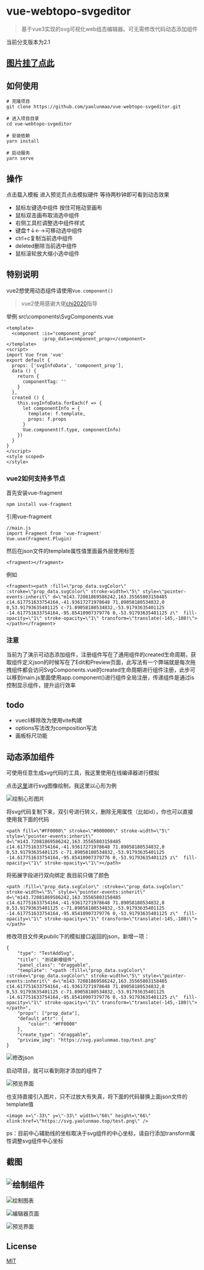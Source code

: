 # vue-webtopo-svgeditor

> 基于vue3实现的svg可视化web组态编辑器。可无需修改代码动态添加组件

当前分支版本为2.1


## [图片挂了点此](https://www.cnblogs.com/Hero-/p/14784744.html)


## 如何使用

```
# 克隆项目
git clone https://github.com/yaolunmao/vue-webtopo-svgeditor.git

# 进入项目目录
cd vue-webtopo-svgeditor

# 安装依赖
yarn install

# 启动服务
yarn serve

```

## 操作

点击载入模板  进入预览页点击模拟硬件 等待两秒钟即可看到动态效果

- 鼠标左键选中组件 按住可拖动至画布
- 鼠标双击画布取消选中组件
- 右侧工具栏调整选中组件样式
- 键盘↑↓←→可移动选中组件
- ctrl+c复制当前选中组件
- deleted删除当前选中组件
- 鼠标滚轮放大缩小选中组件

## 特别说明

vue2想使用动态组件请使用`Vue.component()`

> vue2使用感谢大佬[chj2020](https://github.com/chj2020)指导

举例 src\components\SvgComponents.vue

```vue
<template>
  <component :is="component_prop"
             :prop_data=component_prop></component>
</template>
<script>
import Vue from 'vue'
export default {
  props: ['svgInfoData', 'component_prop'],
  data () {
    return {
      componentTag: ''
    }
  },
  created () {
    this.svgInfoData.forEach(f => {
      let componentInfo = {
        template: f.template,
        props: f.props
      }
      Vue.component(f.type, componentInfo)
    })
  }
}
</script>
<style scoped>
</style>

```

### vue2如何支持多节点

首先安装vue-fragment

```vue
npm install vue-fragment
```

引用vue-fragment

```vue
//main.js
import Fragment from 'vue-fragment'
Vue.use(Fragment.Plugin)
```

然后在json文件的template属性值里面最外层使用标签

```vue
<fragment></fragment>
```

例如

```vue
<fragment><path :fill=\"prop_data.svgColor\" :stroke=\"prop_data.svgColor\" stroke-width=\"5\" style=\"pointer-events:inherit\" d=\"m143.72081869586242,163.35565803158485 c14.617751633754164,-41.93617271978648 71.89058180534832,0 0,53.91793635401125 c-71.89058180534832,-53.91793635401125 -14.617751633754164,-95.85410907379776 0,-53.91793635401125 z\"  fill-opacity=\"1\" stroke-opacity=\"1\" transform=\"translate(-145,-180)\"></path></fragment>
```



### 注意

当前为了演示可动态添加组件，注册组件写在了通用组件的created生命周期，获取组件定义json的时候写在了Edit和Preview页面，此写法有一个弊端就是每次拖拽组件都会访问SvgComponents.vue的created生命周期进行组件注册，此步可以移到main.js里面使用app.component()进行组件全局注册，传递组件是通过is控制显示组件，提升运行效率

## todo

- vuecli移除改为使用vite构建
- options写法改为composition写法
- 画板标尺功能

## 动态添加组件

可使用任意生成svg代码的工具，我这里使用在线编译器进行模拟

点击[这里](http://svgedit.yaolm.top/)进行svg图像绘制，我这里以心形为例

![绘制心形图片](https://images.cnblogs.com/cnblogs_com/Hero-/1976969/o_2105190646421.png)

将svg代码复制下来，双引号进行转义，删除无用属性（比如id），你也可以直接使用我下面的代码

```
<path fill=\"#FF0000\" stroke=\"#000000\" stroke-width=\"5\" style=\"pointer-events:inherit\" d=\"m143.72081869586242,163.35565803158485 c14.617751633754164,-41.93617271978648 71.89058180534832,0 0,53.91793635401125 c-71.89058180534832,-53.91793635401125 -14.617751633754164,-95.85410907379776 0,-53.91793635401125 z\"  fill-opacity=\"1\" stroke-opacity=\"1\"></path>
```

将拓展字段进行双向绑定 我目前只做了颜色

```
<path :fill=\"prop_data.svgColor\" :stroke=\"prop_data.svgColor\" stroke-width=\"5\" style=\"pointer-events:inherit\" d=\"m143.72081869586242,163.35565803158485 c14.617751633754164,-41.93617271978648 71.89058180534832,0 0,53.91793635401125 c-71.89058180534832,-53.91793635401125 -14.617751633754164,-95.85410907379776 0,-53.91793635401125 z\"  fill-opacity=\"1\" stroke-opacity=\"1\" transform=\"translate(-145,-180)\"></path>
```

修改项目文件夹pubilc下的模拟接口返回的json，新增一项：

```
{
	"type": "TestAddSvg",
	"title": "测试新增组件",
	"panel_class": "draggable",
	"template": "<path :fill=\"prop_data.svgColor\" :stroke=\"prop_data.svgColor\" stroke-width=\"5\" style=\"pointer-events:inherit\" d=\"m143.72081869586242,163.35565803158485 c14.617751633754164,-41.93617271978648 71.89058180534832,0 0,53.91793635401125 c-71.89058180534832,-53.91793635401125 -14.617751633754164,-95.85410907379776 0,-53.91793635401125 z\"  fill-opacity=\"1\" stroke-opacity=\"1\" transform=\"translate(-145,-180)\"></path>",
	"props": ["prop_data"],
	"default_attr": {
		"color": "#FF0000"
	},
	"create_type": "draggable",
	"priview_img": "https://svg.yaolunmao.top/test.png"
}
```

![修改json](https://images.cnblogs.com/cnblogs_com/Hero-/1976969/o_210519050539%E6%B7%BB%E5%8A%A0%E7%BB%84%E4%BB%B62.png)

启动项目，就可以看到刚才添加的组件了

![预览界面](https://images.cnblogs.com/cnblogs_com/Hero-/1976969/o_210519050543%E6%B7%BB%E5%8A%A0%E7%BB%84%E4%BB%B63.png)

也支持直接引入图片，只不过放大有失真，将下面的代码替换上面json文件的template值

```
<image x=\"-33\" y=\"-33\" width=\"66\" height=\"66\" xlink:href=\"https://svg.yaolunmao.top/test.png\" />
```

ps：目前中心辅助线的坐标取决于svg组件的中心坐标，请自行添加transform属性调整svg组件中心坐标

## 截图



## ![绘制组件](https://blog-static.cnblogs.com/files/Hero-/%E7%BB%98%E5%88%B6%E7%BB%84%E4%BB%B6.gif)

![绘制图表](https://blog-static.cnblogs.com/files/Hero-/%E5%9B%BE%E8%A1%A8.gif)

![编辑器页面](https://img-blog.csdnimg.cn/20210322100014954.gif#pic_center)

![预览界面](https://blog-static.cnblogs.com/files/Hero-/%E9%A2%84%E8%A7%88.gif)

## License

[MIT](http://opensource.org/licenses/MIT)